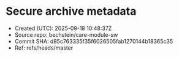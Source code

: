 # Secure archive metadata
- Created (UTC): 2025-09-18 10:48:37Z
- Source repo:   bechstein/care-module-sw
- Commit SHA:    d85c763335f35f6026505fab1270144b18365c35
- Ref:           refs/heads/master
